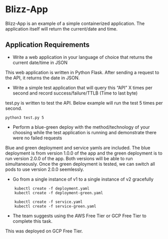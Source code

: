 # Blizz-App


Blizz-App is an example of a simple containerized application. The application itself will return the current/date and time. 

## Application Requirements

* Write a web application in your language of choice that returns the current date/time in JSON

This web application is written in Python Flask. After sending a request to the API, it returns the date in JSON.

* Write a simple test application that will query this “API” X times per second and record success/failure/TTLB (Time to last byte)

test.py is written to test the API. Below example will run the test 5 times per second. 

```
python3 test.py 5
```

* Perform a blue-green deploy with the method/technology of your choosing while the test application is running and demonstrate there were no failed requests

Blue and green deployment and service yamls are included. The blue deployment is from version 1.0.0 of the app and the green deployment is to run version 2.0.0 of the app. Both versions will be able to run simultaneously. Once the green deployment is tested, we can switch all pods to use version 2.0.0 seemlessly.

* Go from a single instance of v1 to a single instance of v2 gracefully

```
    kubectl create -f deployment.yaml
    kubectl create -f deployment-green.yaml
    
    kubectl create -f service.yaml
    kubectl create -f service-green.yaml
 ```

* The team suggests using the AWS Free Tier or GCP Free Tier to complete this task.

This was deployed on GCP Free Tier.
